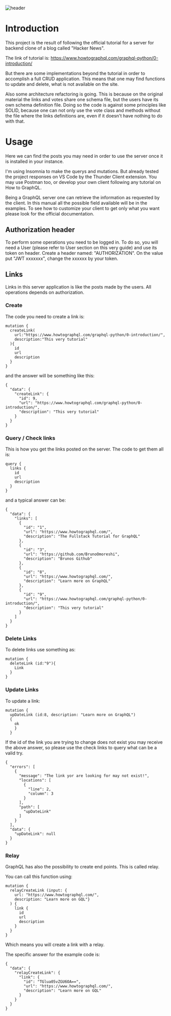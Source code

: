 ![header](https://github.com/BrunoOmoreshi/server_python/blob/main/header.png)

# Introduction

This project is the result of following the official tutorial for a server for backend clone of a blog called "Hacker News".

The link of tutorial is: https://www.howtographql.com/graphql-python/0-introduction/ 

But there are some implementations beyond the tutorial in order to accomplish a full CRUD application. This means that one may find functions to update and delete, what is not available on the site.

Also some architecture refactoring is going. This is because on the original material the links and votes share one schema file, but the users have its own schema definition file. Doing so the code is against some principles like SOLID, because one can not only use the vote class and methods without the file where the links definitions are, even if it doesn't have nothing to do with that.

# Usage

Here we can find the posts you may need in order to use the server once it is installed in your instance.

I'm using Insomnia to make the querys and mutations. But already tested the project responses on VS Code by the Thunder Client extension. You may use Postman too, or develop your own client following any tutorial on How to GraphQL.

Being a GraphQL server one can retrieve the information as requested by the client. In this manual all the possible field available will be in the examples. To see how to customize your client to get only what you want please look for the official documentation.

## Authorization header

To perform some operations you need to be logged in. To do so, you will need a User (please refer to User section on this very guide) and use its token on header. Create a header named: "AUTHORIZATION". On the value put "JWT xxxxxxx", change the xxxxxx by your token.

## Links

Links in this server application is like the posts made by the users. All operations depends on authorization.

### Create

The code you need to create a link is:

```
mutation {
  createLink(
    url:"https://www.howtographql.com/graphql-python/0-introduction/",
    description:"This very tutorial"
  ){
    id
    url
    description
  }
}
```

and the answer will be something like this:

```
{
  "data": {
    "createLink": {
      "id": 9,
      "url": "https://www.howtographql.com/graphql-python/0-introduction/",
      "description": "This very tutorial"
    }
  }
}
```

### Query /  Check links

This is how you get the links posted on the server. The code to get them all is:

```
query {
  links {
    id
    url
    description
  }
}
```

and a typical answer can be:

```
{
  "data": {
    "links": [
      {
        "id": "1",
        "url": "https://www.howtographql.com/",
        "description": "The Fullstack Tutorial for GraphQL"
      },
      {
        "id": "3",
        "url": "https://github.com/BrunoOmoreshi",
        "description": "Brunos Github"
      },
      {
        "id": "8",
        "url": "https://www.howtographql.com/",
        "description": "Learn more on GraphQL"
      },
      {
        "id": "9",
        "url": "https://www.howtographql.com/graphql-python/0-introduction/",
        "description": "This very tutorial"
      }
    ]
  }
}
```

### Delete Links

To delete links use something as:

```
mutation {
  deleteLink (id:"9"){
    Link
  }
}
```

### Update Links

To update a link:

```
mutation {
  upDateLink (id:8, description: "Learn more on GraphQL") 
  {
    ok
    }
  }
```

If the id of the link you are trying to change does not exist you may receive the above answer, so please use the check links to query what can be a valid try.

```
{
  "errors": [
    {
      "message": "The link yor are looking for may not exist!",
      "locations": [
        {
          "line": 2,
          "column": 3
        }
      ],
      "path": [
        "upDateLink"
      ]
    }
  ],
  "data": {
    "upDateLink": null
  }
}
```

### Relay

GraphQL has also the possibility to create end points. This is called relay.

You can call this function using:

```
mutation {
  relayCreateLink (input: {
    url: "https://www.howtographql.com/",
    description: "Learn more on GQL"}
  ) {
    link {
      id
      url
      description
    }
  }
}
```

Which means you will create a link with a relay.

The specific answer for the example code is:

```
{
  "data": {
    "relayCreateLink": {
      "link": {
        "id": "TGlua05vZGU6OA==",
        "url": "https://www.howtographql.com/",
        "description": "Learn more on GQL"
      }
    }
  }
}
```

